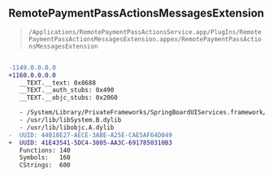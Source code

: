 ## RemotePaymentPassActionsMessagesExtension

> `/Applications/RemotePaymentPassActionsService.app/PlugIns/RemotePaymentPassActionsMessagesExtension.appex/RemotePaymentPassActionsMessagesExtension`

```diff

-1149.0.0.0.0
+1160.0.0.0.0
   __TEXT.__text: 0x8688
   __TEXT.__auth_stubs: 0x490
   __TEXT.__objc_stubs: 0x2060

   - /System/Library/PrivateFrameworks/SpringBoardUIServices.framework/SpringBoardUIServices
   - /usr/lib/libSystem.B.dylib
   - /usr/lib/libobjc.A.dylib
-  UUID: 44B18E27-AECE-3ABE-A25E-CAE5AF64D049
+  UUID: 41E43541-5DC4-3805-AA3C-6917850310B3
   Functions: 140
   Symbols:   160
   CStrings:  600

```
